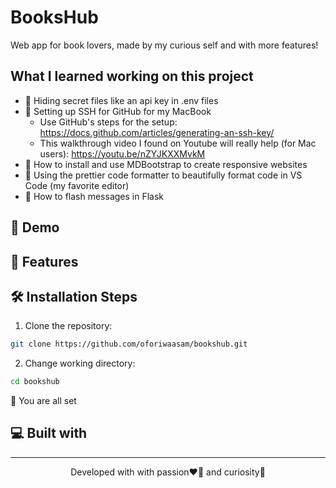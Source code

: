 # BooksHub
Web app for book lovers, made by my curious self and with more features!

## What I learned working on this project
- 📝 Hiding secret files like an api key in .env files
- 📝 Setting up SSH for GitHub for my MacBook
    - Use GitHub's steps for the setup: https://docs.github.com/articles/generating-an-ssh-key/
    - This walkthrough video I found on Youtube will really help (for Mac users): https://youtu.be/nZYJKXXMvkM
- 📝 How to install and use MDBootstrap to create responsive websites
- 📝 Using the prettier code formatter to beautifully format code in VS Code (my favorite editor)
- 📝 How to flash messages in Flask


## 🚀 Demo
## 🧐 Features
## 🛠 Installation Steps
1. Clone the repository: 
```bash 
git clone https://github.com/oforiwaasam/bookshub.git
```
2. Change working directory:
```bash 
cd bookshub
```

🌟 You are all set
## 💻 Built with
<hr>
<p align="center">Developed with with passion❤️‍🔥 and curiosity🤔</p>
